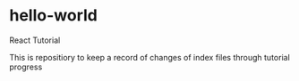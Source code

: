 # hello-world
React Tutorial 

This is repositiory to keep a record of changes of index files through tutorial progress
